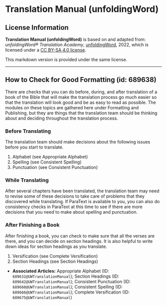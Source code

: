# Translation Manual (unfoldingWord)

## License Information

**Translation Manual (unfoldingWord)** is based on and adapted from: _unfoldingWord® Translation Academy_, [unfoldingWord](https://unfoldingword.org/utw), 2022, which is licensed under a [CC BY-SA 4.0 license](https://creativecommons.org/licenses/by-sa/4.0/legalcode.en).

This markdown version is provided under the same license.



--------------------------------

## How to Check for Good Formatting (id: 689638)

There are checks that you can do before, during, and after translation of a book of the Bible that will make the translation process go much easier so that the translation will look good and be as easy to read as possible. The modules on these topics are gathered here under Formatting and Publishing, but they are things that the translation team should be thinking about and deciding throughout the translation process.

### Before Translating

The translation team should make decisions about the following issues before you start to translate.

1. Alphabet (see Appropriate Alphabet)
2. Spelling (see Consistent Spelling)
3. Punctuation (see Consistent Punctuation)

### While Translating

After several chapters have been translated, the translation team may need to revise some of these decisions to take care of problems that they discovered while translating. If ParaText is available to you, you can also do consistency checks in ParaText at this time to see if there are more decisions that you need to make about spelling and punctuation.

### After Finishing a Book

After finishing a book, you can check to make sure that all the verses are there, and you can decide on section headings. It is also helpful to write down ideas for section headings as you translate.

1. Versification (see Complete Versification)
2. Section Headings (see Section Headings)

* **Associated Articles:** Appropriate Alphabet (ID: `689631@UWTranslationManual`); Section Headings (ID: `689642@UWTranslationManual`); Consistent Punctuation (ID: `689660@UWTranslationManual`); Consistent Spelling (ID: `689666@UWTranslationManual`); Complete Versification (ID: `689675@UWTranslationManual`)

